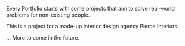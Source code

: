 Every Portfolio starts with some projects that aim to solve real-world problems for non-existing people.

This is a project for a made-up interior design agency Pierce Interiors.

... More to come in the future.